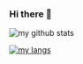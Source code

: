 ### Hi there 👋

![my github stats](https://github-readme-stats.vercel.app/api?username=gnuoynawh&show_icons=true&theme=vue)

[![my langs](https://github-readme-stats.vercel.app/api/top-langs/?username=gnuoynawh&langs_count=8&layout=compact)](https://github.com/gnuoynawh)

